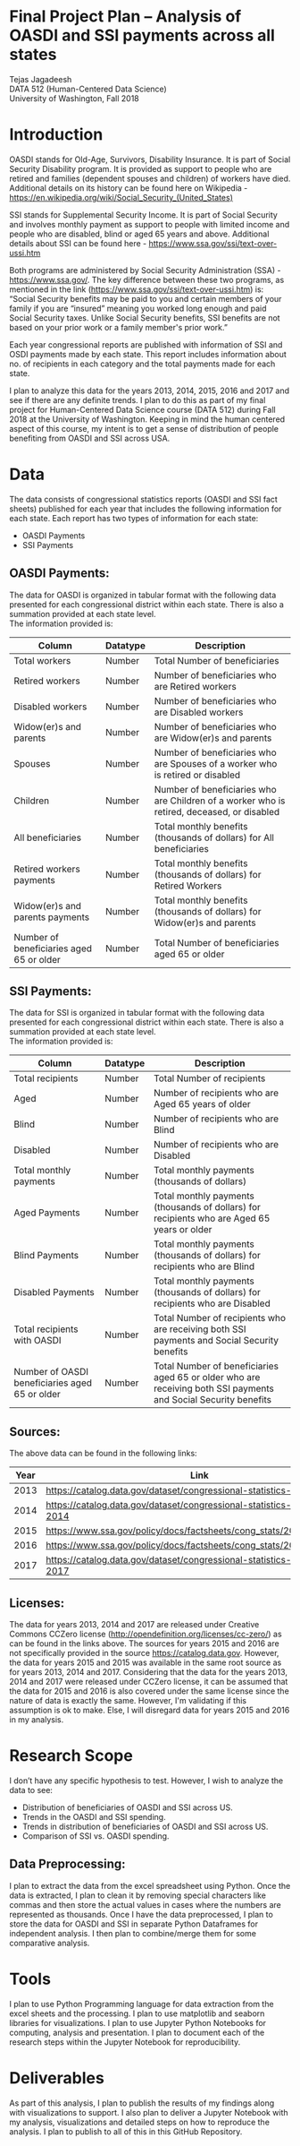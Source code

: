 # Final Project Plan – Analysis of OASDI and SSI payments across all states

Tejas Jagadeesh  
DATA 512 (Human-Centered Data Science)  
University of Washington, Fall 2018  

# Introduction

OASDI stands for Old-Age, Survivors, Disability Insurance. It is part of Social Security Disability program. It is provided as support to people who are retired and families (dependent spouses and children) of workers have died. Additional details on its history can be found here on Wikipedia - https://en.wikipedia.org/wiki/Social_Security_(United_States)  
  
SSI stands for Supplemental Security Income. It is part of Social Security and involves monthly payment as support to people with limited income and people who are disabled, blind or aged 65 years and above. Additional details about SSI can be found here - https://www.ssa.gov/ssi/text-over-ussi.htm   
  
Both programs are administered by Social Security Administration (SSA) - https://www.ssa.gov/.
The key difference between these two programs, as mentioned in the link (https://www.ssa.gov/ssi/text-over-ussi.htm) is:
“Social Security benefits may be paid to you and certain members of your family if you are “insured” meaning you worked long enough and paid Social Security taxes. Unlike Social Security benefits, SSI benefits are not based on your prior work or a family member's prior work.”  
  
Each year congressional reports are published with information of SSI and OSDI payments made by each state. This report includes information about no. of recipients in each category and the total payments made for each state.  
  
I plan to analyze this data for the years 2013, 2014, 2015, 2016 and 2017 and see if there are any definite trends. I plan to do this as part of my final project for Human-Centered Data Science course (DATA 512) during Fall 2018 at the University of Washington. Keeping in mind the human centered aspect of this course, my intent is to get a sense of distribution of people benefiting from OASDI and SSI across USA.  
  
# Data

The data consists of congressional statistics reports (OASDI and SSI fact sheets) published for each year that includes the following information for each state. Each report has two types of information for each state:  
  
- OASDI Payments
- SSI Payments
  
## OASDI Payments:
The data for OASDI is organized in tabular format with the following data presented for each congressional district within each state. There is also a summation provided at each state level.  
The information provided is:  
  
| Column | Datatype | Description |
|-----|------------|----|
|Total workers|Number|Total Number of beneficiaries|
|Retired workers| Number |Number of beneficiaries who are Retired workers|
|Disabled workers| Number |Number of beneficiaries who are Disabled workers|
|Widow(er)s and parents| Number |Number of beneficiaries who are Widow(er)s and parents|
|Spouses| Number |Number of beneficiaries who are Spouses of a worker who is retired or disabled|
|Children| Number |Number of beneficiaries who are Children of a worker who is retired, deceased, or disabled|
|All beneficiaries| Number |Total monthly benefits (thousands of dollars) for All beneficiaries|
|Retired workers payments| Number |Total monthly benefits (thousands of dollars) for Retired Workers|
|Widow(er)s and parents payments| Number |Total monthly benefits (thousands of dollars) for Widow(er)s and parents|
|Number of beneficiaries aged 65 or older| Number | Total Number of beneficiaries aged 65 or older|
  
## SSI Payments:
The data for SSI is organized in tabular format with the following data presented for each congressional district within each state. There is also a summation provided at each state level.  
The information provided is:  
  
| Column | Datatype | Description |
|-----|------------|----|
|Total recipients|Number|Total Number of recipients|
|Aged| Number |Number of recipients who are Aged 65 years of older|
|Blind| Number | Number of recipients who are Blind|
|Disabled| Number | Number of recipients who are Disabled|
|Total monthly payments| Number |Total monthly payments (thousands of dollars)|
|Aged Payments| Number | Total monthly payments (thousands of dollars) for recipients who are Aged 65 years or older|
|Blind Payments| Number | Total monthly payments (thousands of dollars) for recipients who are Blind|
|Disabled Payments| Number | Total monthly payments (thousands of dollars) for recipients who are Disabled|
|Total recipients with OASDI|Number|Total Number of recipients who are receiving both SSI payments and Social Security benefits|
|Number of OASDI beneficiaries aged 65 or older | Number | Total Number of beneficiaries aged 65 or older who are receiving both SSI payments and Social Security benefits |
  
## Sources:
The above data can be found in the following links:  
  
| Year | Link |
|-----|------------|
|2013|https://catalog.data.gov/dataset/congressional-statistics-a0610|
|2014|https://catalog.data.gov/dataset/congressional-statistics-december-2014|
|2015|https://www.ssa.gov/policy/docs/factsheets/cong_stats/2015/index.html|
|2016|https://www.ssa.gov/policy/docs/factsheets/cong_stats/2016/index.html|
|2017|https://catalog.data.gov/dataset/congressional-statistics-december-2017|

## Licenses:
The data for years 2013, 2014 and 2017 are released under Creative Commons CCZero license (http://opendefinition.org/licenses/cc-zero/) as can be found in the links above. The sources for years 2015 and 2016 are not specifically provided in the source https://catalog.data.gov. However, the data for years 2015 and 2015 was available in the same root source as for years 2013, 2014 and 2017. Considering that the data for the years 2013, 2014 and 2017 were released under CCZero license, it can be assumed that the data for 2015 and 2016 is also covered under the same license since the nature of data is exactly the same. However, I'm validating if this assumption is ok to make. Else, I will disregard data for years 2015 and 2016 in my analysis.
  
# Research Scope
I don’t have any specific hypothesis to test. However, I wish to analyze the data to see:  

- Distribution of beneficiaries of OASDI and SSI across US.
- Trends in the OASDI and SSI spending.
- Trends in distribution of beneficiaries of OASDI and SSI across US.
- Comparison of SSI vs. OASDI spending.
  
## Data Preprocessing:
I plan to extract the data from the excel spreadsheet using Python. Once the data is extracted, I plan to clean it by removing special characters like commas and then store the actual values in cases where the numbers are represented as thousands. Once I have the data preprocessed, I plan to store the data for OASDI and SSI in separate Python Dataframes for independent analysis. I then plan to combine/merge them for some comparative analysis.  
  
# Tools
I plan to use Python Programming language for data extraction from the excel sheets and the processing. I plan to use matplotlib and seaborn libraries for visualizations. I plan to use Jupyter Python Notebooks for computing, analysis and presentation. I plan to document each of the research steps within the Jupyter Notebook for reproducibility.  
  
# Deliverables
As part of this analysis, I plan to publish the results of my findings along with visualizations to support. I also plan to deliver a Jupyter Notebook with my analysis, visualizations and detailed steps on how to reproduce the analysis. I plan to publish to all of this in this GitHub Repository.


